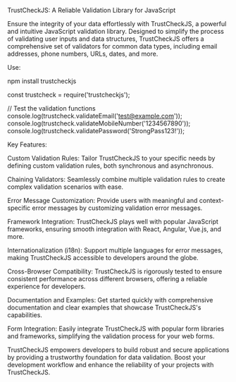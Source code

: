 TrustCheckJS: A Reliable Validation Library for JavaScript

Ensure the integrity of your data effortlessly with TrustCheckJS, a powerful and intuitive JavaScript validation library. Designed to simplify the process of validating user inputs and data structures, TrustCheckJS offers a comprehensive set of validators for common data types, including email addresses, phone numbers, URLs, dates, and more.

Use:

npm install trustcheckjs

const trustcheck = require('trustcheckjs');

// Test the validation functions
console.log(trustcheck.validateEmail('test@example.com'));
console.log(trustcheck.validateMobileNumber('1234567890'));
console.log(trustcheck.validatePassword('StrongPass123!'));



Key Features:

Custom Validation Rules: Tailor TrustCheckJS to your specific needs by defining custom validation rules, both synchronous and asynchronous.

Chaining Validators: Seamlessly combine multiple validation rules to create complex validation scenarios with ease.

Error Message Customization: Provide users with meaningful and context-specific error messages by customizing validation error messages.

Framework Integration: TrustCheckJS plays well with popular JavaScript frameworks, ensuring smooth integration with React, Angular, Vue.js, and more.

Internationalization (i18n): Support multiple languages for error messages, making TrustCheckJS accessible to developers around the globe.

Cross-Browser Compatibility: TrustCheckJS is rigorously tested to ensure consistent performance across different browsers, offering a reliable experience for developers.

Documentation and Examples: Get started quickly with comprehensive documentation and clear examples that showcase TrustCheckJS's capabilities.

Form Integration: Easily integrate TrustCheckJS with popular form libraries and frameworks, simplifying the validation process for your web forms.

TrustCheckJS empowers developers to build robust and secure applications by providing a trustworthy foundation for data validation. Boost your development workflow and enhance the reliability of your projects with TrustCheckJS.
